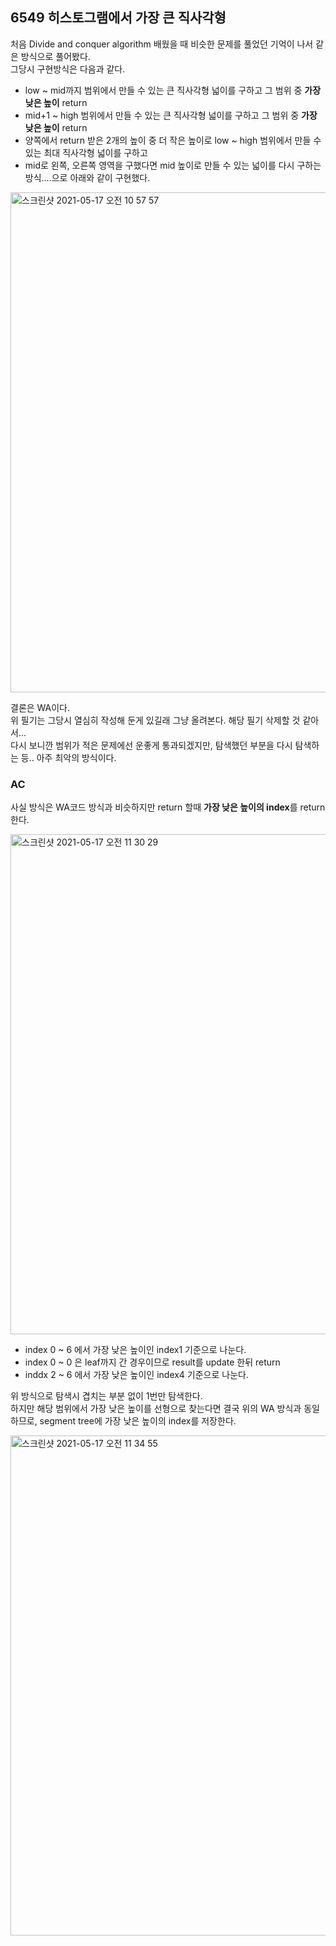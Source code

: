 <h2>6549 히스토그램에서 가장 큰 직사각형</h2>

처음 Divide and conquer algorithm 배웠을 때 비슷한 문제를 풀었던 기억이 나서 같은 방식으로 풀어봤다.<br>
그당시 구현방식은 다음과 같다.<br>

- low ~ mid까지 범위에서 만들 수 있는 큰 직사각형 넓이를 구하고 그 범위 중 **가장 낮은 높이** return
- mid+1 ~ high 범위에서 만들 수 있는 큰 직사각형 넓이를 구하고 그 범위 중 **가장 낮은 높이** return
- 양쪽에서 return 받은 2개의 높이 중 더 작은 높이로 low ~ high 범위에서 만들 수 있는 최대 직사각형 넓이를 구하고
- mid로 왼쪽, 오른쪽 영역을 구했다면 mid 높이로 만들 수 있는 넓이를 다시 구하는 방식....으로 아래와 같이 구현했다.

<img width="800" alt="스크린샷 2021-05-17 오전 10 57 57" src="https://user-images.githubusercontent.com/54436228/118422742-c223b300-b6fe-11eb-9ff4-489625bfbabd.png">

결론은 WA이다.<br>
위 필기는 그당시 열심히 작성해 둔게 있길래 그냥 올려본다. 해당 필기 삭제할 것 같아서...<br>
다시 보니깐 범위가 적은 문제에선 운좋게 통과되겠지만, 탐색했던 부분을 다시 탐색하는 등.. 아주 최악의 방식이다.<br>

<h3>AC</h3>

사실 방식은 WA코드 방식과 비슷하지만 return 할때 **가장 낮은 높이의 index**를 return 한다.<br>

<img width="800" alt="스크린샷 2021-05-17 오전 11 30 29" src="https://user-images.githubusercontent.com/54436228/118425039-4d9f4300-b703-11eb-8f2e-b11072a156f1.png">

- index 0 ~ 6 에서 가장 낮은 높이인 index1 기준으로 나눈다.
- index 0 ~ 0 은 leaf까지 간 경우이므로 result를 update 한뒤 return
- inddx 2 ~ 6 에서 가장 낮은 높이인 index4 기준으로 나눈다.

위 방식으로 탐색시 겹치는 부분 없이 1번만 탐색한다.<br>
하지만 해당 범위에서 가장 낮은 높이를 선형으로 찾는다면 결국 위의 WA 방식과 동일하므로, segment tree에 가장 낮은 높이의 index를 저장한다.<br>

<img width="800" alt="스크린샷 2021-05-17 오전 11 34 55" src="https://user-images.githubusercontent.com/54436228/118425395-18472500-b704-11eb-8c33-108e1ae7c60d.png">
